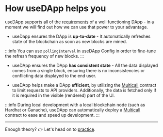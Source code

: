 # How useDApp helps you

useDApp supports all of the [requirements](./DApp%20Requirements) of a well functioning DApp - in a moment we will find out how we can use that power to your advantage.

- useDapp ensures the DApp is **up-to-date** - It automatically refreshes state of the blockchain as soon as new blocks are mined.

:::info
You can use `pollingInterval` in useDApp Config in order to fine-tune the refresh frequency of new blocks.
:::

- useDApp ensures the DApp **has consistent state** - All the data displayed comes from a single block, ensuring there is no inconsistencies or conflicting data displayed to the end user.

- useDApp helps make a DApp **efficient**, by utilizing the [Multicall](../02-Guides/02-Reading/05-Multicall.md) contract to limit requests to API providers. Additionally, the data is fetched only if it is required in the visible (rendered) part of the UI.

:::info
During local development with a local blockchain node (such as Hardhat or Ganache), useDApp can automatically deploy a [Multicall](../02-Guides/02-Reading/05-Multicall.md) contract to ease and speed up development.
:::

---

Enough theory? 👉 Let's head on to [practice](./Setup).
